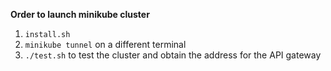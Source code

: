 **Order to launch minikube cluster**
1. `install.sh`
2. `minikube tunnel` on a different terminal
3. `./test.sh` to test the cluster and obtain the address for the API gateway
